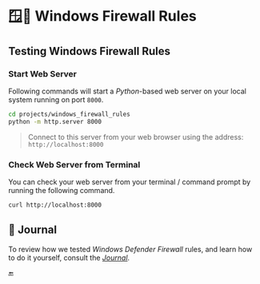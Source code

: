 # :window::bricks: Windows Firewall Rules

## Testing Windows Firewall Rules

### Start Web Server

Following commands will start a _Python_-based web server on your local system running on port `8000`.

```sh
cd projects/windows_firewall_rules
python -m http.server 8000
```

> Connect to this server from your web browser using the address: `http://localhost:8000`

### Check Web Server from Terminal

You can check your web server from your terminal / command prompt by running the following command.

```sh
curl http://localhost:8000
```

## :book: Journal

To review how we tested _Windows Defender Firewall_ rules, and learn how to do it yourself, consult the [_Journal_](Journal.md).

:end: